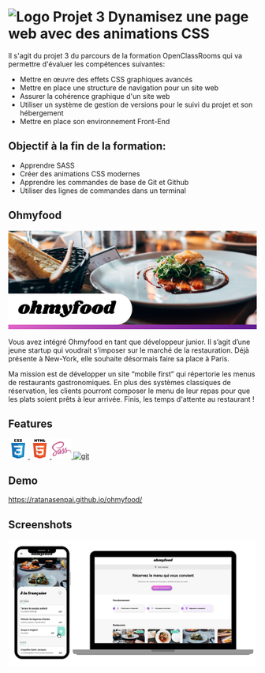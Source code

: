 
#  ![Logo](https://github.com/thierry-laval/archives/blob/master/images/Logo_OpenClassrooms.png?raw=true) Projet 3 Dynamisez une page web avec des animations CSS

Il s'agit du projet 3 du parcours de la formation OpenClassRooms qui va permettre d'évaluer les compétences suivantes:

- Mettre en œuvre des effets CSS graphiques avancés
- Mettre en place une structure de navigation pour un site web
- Assurer la cohérence graphique d'un site web
- Utiliser un système de gestion de versions pour le suivi du projet et son hébergement
- Mettre en place son environnement Front-End

## Objectif à la fin de la formation:
- Apprendre SASS
- Créer des animations CSS modernes
- Apprendre les commandes de base de Git et Github
- Utiliser des lignes de commandes dans un terminal
  
## Ohmyfood

![Logo](https://github.com/RatanaSenpai/ohmyfood/blob/main/screenshot.png)

Vous avez intégré Ohmyfood en tant que développeur junior. Il s’agit d’une jeune startup qui voudrait s'imposer sur le marché de la restauration. Déjà présente à New-York, elle souhaite désormais faire sa place à Paris. 

Ma mission est de développer un site “mobile first” qui répertorie les menus de restaurants gastronomiques. En plus des systèmes classiques de réservation, les clients pourront composer le menu de leur repas pour que les plats soient prêts à leur arrivée. Finis, les temps d'attente au restaurant !
## Features

<p align="left"> <a href="https://www.w3schools.com/css/" target="_blank" rel="noreferrer"> <img src="https://raw.githubusercontent.com/devicons/devicon/master/icons/css3/css3-original-wordmark.svg" alt="css3" width="40" height="40"/> </a>  <a href="https://www.w3.org/html/" target="_blank" rel="noreferrer"> <img src="https://raw.githubusercontent.com/devicons/devicon/master/icons/html5/html5-original-wordmark.svg" alt="html5" width="40" height="40"/> </a> <a href="https://sass-lang.com" target="_blank" rel="noreferrer"> <img src="https://raw.githubusercontent.com/devicons/devicon/master/icons/sass/sass-original.svg" alt="sass" width="40" height="40"/> </a><a href="https://git-scm.com/" target="_blank" rel="noreferrer"> <img src="https://www.vectorlogo.zone/logos/git-scm/git-scm-icon.svg" alt="git" width="40" height="40"/> </a> </p>


## Demo

https://ratanasenpai.github.io/ohmyfood/


## Screenshots

![App Screenshot](https://github.com/RatanaSenpai/ohmyfood/blob/main/mockup.png)

